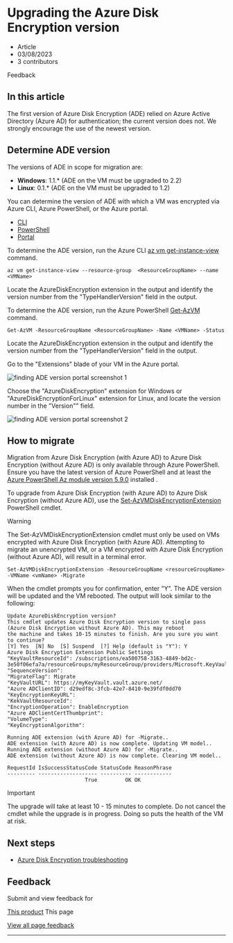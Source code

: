 # Upgrading the Azure Disk Encryption version

* Article
* 03/08/2023
* 3 contributors

Feedback

## In this article

The first version of Azure Disk Encryption (ADE) relied on Azure Active Directory (Azure AD) for authentication; the current version does not. We strongly encourage the use of the newest version.

## Determine ADE version

The versions of ADE in scope for migration are:

* **Windows**: 1.1.\* (ADE on the VM must be upgraded to 2.2)
* **Linux**: 0.1.\* (ADE on the VM must be upgraded to 1.2)

You can determine the version of ADE with which a VM was encrypted via Azure CLI, Azure PowerShell, or the Azure portal.

* [CLI](#tabpanel_1_CLI)
* [PowerShell](#tabpanel_1_PowerShell)
* [Portal](#tabpanel_1_Portal)

To determine the ADE version, run the Azure CLI [az vm get-instance-view](/en-us/cli/azure/vm#az-vm-get-instance-view) command.

```
az vm get-instance-view --resource-group  <ResourceGroupName> --name <VMName> 

```

Locate the AzureDiskEncryption extension in the output and identify the version number from the "TypeHandlerVersion" field in the output.

To determine the ADE version, run the Azure PowerShell [Get-AzVM](/en-us/powershell/module/az.compute/get-azvm) command.

```
Get-AzVM -ResourceGroupName <ResourceGroupName> -Name <VMName> -Status

```

Locate the AzureDiskEncryption extension in the output and identify the version number from the "TypeHandlerVersion" field in the output.

Go to the "Extensions" blade of your VM in the Azure portal.

![finding ADE version portal screenshot 1](../media/disk-encryption/ade-version-1.png)

Choose the "AzureDiskEncryption" extension for Windows or "AzureDiskEncryptionForLinux" extension for Linux, and locate the version number in the "Version"" field.

![finding ADE version portal screenshot 2](../media/disk-encryption/ade-version-2.png)

## How to migrate

Migration from Azure Disk Encryption (with Azure AD) to Azure Disk Encryption (without Azure AD) is only available through Azure PowerShell. Ensure you have the latest version of Azure PowerShell and at least the [Azure PowerShell Az module version 5.9.0](/en-us/powershell/azure/new-azureps-module-az) installed .

To upgrade from Azure Disk Encryption (with Azure AD) to Azure Disk Encryption (without Azure AD), use the [Set-AzVMDiskEncryptionExtension](/en-us/powershell/module/az.compute/set-azvmdiskencryptionextension) PowerShell cmdlet.

Warning

The Set-AzVMDiskEncryptionExtension cmdlet must only be used on VMs encrypted with Azure Disk Encryption (with Azure AD). Attempting to migrate an unencrypted VM, or a VM encrypted with Azure Disk Encryption (without Azure AD), will result in a terminal error.

```
Set-AzVMDiskEncryptionExtension -ResourceGroupName <resourceGroupName> -VMName <vmName> -Migrate

```

When the cmdlet prompts you for confirmation, enter "Y". The ADE version will be updated and the VM rebooted. The output will look similar to the following:

```
Update AzureDiskEncryption version?
This cmdlet updates Azure Disk Encryption version to single pass (Azure Disk Encryption without Azure AD). This may reboot
the machine and takes 10-15 minutes to finish. Are you sure you want to continue?
[Y] Yes  [N] No  [S] Suspend  [?] Help (default is "Y"): Y
Azure Disk Encryption Extension Public Settings
"KeyVaultResourceId": /subscriptions/ea500758-3163-4849-bd2c-3e50f06efa7a/resourceGroups/myResourceGroup/providers/Microsoft.KeyVault/vaults/myKeyVault
"SequenceVersion":
"MigrateFlag": Migrate
"KeyVaultURL": https://myKeyVault.vault.azure.net/
"Azure ADClientID": d29edf8c-3fcb-42e7-8410-9e39fdf0dd70
"KeyEncryptionKeyURL":
"KekVaultResourceId":
"EncryptionOperation": EnableEncryption
"Azure ADClientCertThumbprint":
"VolumeType":
"KeyEncryptionAlgorithm":

Running ADE extension (with Azure AD) for -Migrate..
ADE extension (with Azure AD) is now complete. Updating VM model..
Running ADE extension (without Azure AD) for -Migrate..
ADE extension (without Azure AD) is now complete. Clearing VM model..

RequestId IsSuccessStatusCode StatusCode ReasonPhrase
--------- ------------------- ---------- ------------
                         True         OK OK

```

Important

The upgrade will take at least 10 - 15 minutes to complete. Do not cancel the cmdlet while the upgrade is in progress. Doing so puts the health of the VM at risk.

## Next steps

* [Azure Disk Encryption troubleshooting](disk-encryption-troubleshooting)

## Feedback

Submit and view feedback for

[This product](https://feedback.azure.com/d365community/forum/ec2f1827-be25-ec11-b6e6-000d3a4f0f1c)
This page

[View all page feedback](https://github.com/MicrosoftDocs/azure-docs/issues)

---
